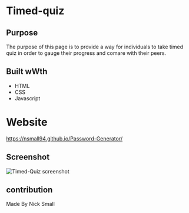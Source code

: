 # Timed-quiz

## Purpose
The purpose of this page is to provide a way for individuals to take timed quiz in order to gauge their progress and comare with their peers.

## Built wWth
* HTML
* CSS
* Javascript

# Website
https://nsmall94.github.io/Password-Generator/

## Screenshot
![Timed-Quiz screenshot](assets/images/Slscreenshot_1.png)

## contribution
Made By Nick Small